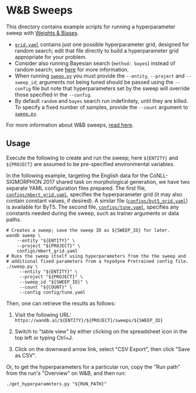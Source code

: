 # W&B Sweeps

This directory contains example scripts for running a hyperparameter sweep with
[Weights & Biases](https://wandb.ai/site).

-   [`grid.yaml`](grid.yaml) contains just one possible hyperparameter grid,
    designed for random search; edit that file directly to build a
    hyperparameter grid appropriate for your problem.
-   Consider also running Bayesian search (`method: bayes`) instead of random
    search; see
    [here](https://docs.wandb.ai/guides/sweeps/define-sweep-configuration#configuration-keys)
    for more information.
-   When running [`sweep.py`](sweep.py) you must provide the `--entity`,
    `--project` and `--sweep_id`; arguments not being tuned should be passed
    using the `--config` file but note that hyperparameters set by the sweep
    will override those specified in the `--config`.
-   By default `random` and `bayes` search run indefinitely, until they are
    killed. To specify a fixed number of samples, provide the `--count` argument
    to [`sweep.py`](sweep.py).

For more information about W&B sweeps, [read
here](https://docs.wandb.ai/guides/sweeps).

## Usage

Execute the following to create and run the sweep; here `${ENTITY}` and
`${PROJECT}` are assumed to be pre-specified environmental variables.

In the following example, targeting the English data for the CoNLL-SIGMORPHON
2017 shared task on morphological generation, we have two separate YAML
configuration files prepared. The first file,
[`configs/mbert_grid.yaml`](configs/mbert_grid.yaml), specifies the
hyperparameter grid (it may also contain constant values, if desired). A similar
file ([`configs/byt5_grid.yaml`](configs/byt5_grid.yaml)) is available for ByT5.
The second file, [`configs/tune.yaml`](configs/tune.yaml), specifies any
constants needed during the sweep, such as trainer arguments or data paths.

    # Creates a sweep; save the sweep ID as ${SWEEP_ID} for later.
    wandb sweep \
        --entity "${ENTITY}" \
        --project "${PROJECT}" \
        configs/mbert_grid.yaml
    # Runs the sweep itself using hyperparameters from the the sweep and
    # additional fixed parameters from a Yoyodyne Pretrained config file.
    ./sweep.py \
         --entity "${ENTITY}" \
         --project "${PROJECT}" \
         --sweep_id "${SWEEP_ID}" \
         --count "${COUNT}" \
         --config config/tune.yaml

Then, one can retrieve the results as follows:

1.  Visit the following URL:
    `https://wandb.ai/${ENTITY}/${PROJECT}/sweeps/${SWEEP_ID}`

2.  Switch to "table view" by either clicking on the spreadsheet icon in the top
    left or typing Ctrl+J.

3.  Click on the downward arrow link, select "CSV Export", then click "Save as
    CSV".

Or, to get the hyperparameters for a particular run, copy the "Run path" from
the run's "Overview" on W&B, and then run:

    ./get_hyperparameters.py "${RUN_PATH}"
